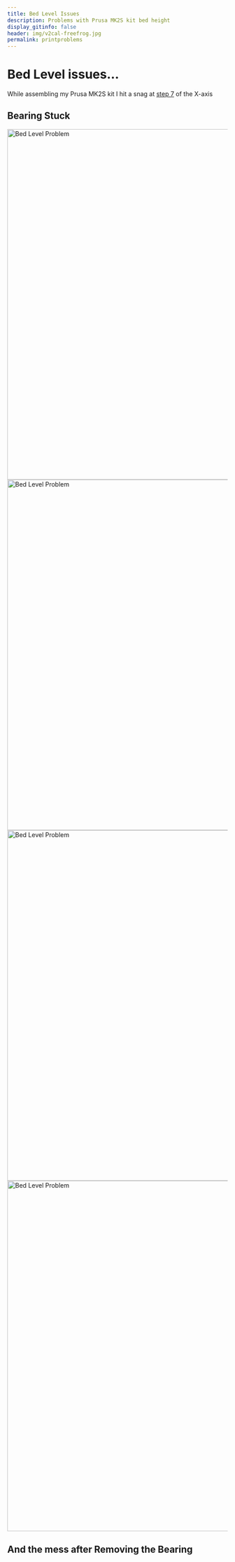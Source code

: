 ```yaml
---
title: Bed Level Issues
description: Problems with Prusa MK2S kit bed height
display_gitinfo: false
header: img/v2cal-freefrog.jpg
permalink: printproblems
---
```


# Bed Level issues...

While assembling my Prusa MK2S kit I hit a snag at [step 7](http://manual.prusa3d.com/Guide/3.+X-axis+assembly/299#s5109) of the X-axis

## Bearing Stuck

<img src="img/v2cal01.jpg" alt="Bed Level Problem" style="width: 800px;"/>

<img src="img/v2cal02.jpg" alt="Bed Level Problem" style="width: 800px;"/>

<img src="img/v2cal03.jpg" alt="Bed Level Problem" style="width: 800px;"/>

<img src="img/v2cal-treefrog.jpg" alt="Bed Level Problem" style="width: 800px;"/>




## And the mess after Removing the Bearing
